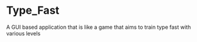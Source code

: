 # Type_Fast
A GUI based application that is like a game that aims to train type fast with various levels 
